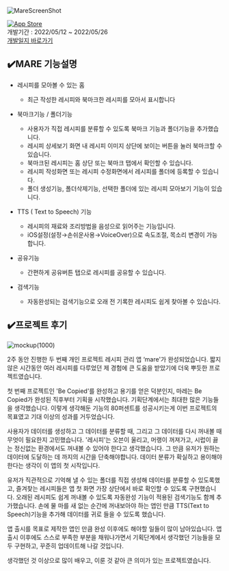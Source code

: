 


![MareScreenShot](http://finley.dothome.co.kr/git/nareScreenShot.png)   
   
[![App Store](https://img.shields.io/badge/App_Store-0D96F6?style=for-the-badge&logo=app-store&logoColor=white)](https://apps.apple.com/kr/app/mare/id1626776730)   
개발기간 : 2022/05/12 ~ 2022/05/26   
[개발일지 바로가기](https://www.notion.so/d88d8f133854451da797b6e580ca4075?v=67e8024370ef4dfbbf551ef1feb37dae)   
   
   
   
✔️MARE 기능설명
------------
* 레시피를 모아볼 수 있는 홈   
   * 최근 작성한 레시피와 북마크한 레시피를 모아서 표시합니다   
    
* 북마크기능 / 폴더기능   
   * 사용자가 직접 레시피를 분류할 수 있도록 북마크 기능과 폴더기능을 추가했습니다.   
   * 레시피 상세보기 화면 내 레시피 이미지 상단에 보이는 버튼을 눌러 북마크할 수 있습니다.   
   * 북마크된 레시피는 홈 상단 또는 북마크 탭에서 확인할 수 있습니다.   
   * 레시피 작성화면 또는 레시피 수정화면에서 레시피를 폴더에 등록할 수 있습니다.   
   * 폴더 생성기능, 폴더삭제기능, 선택한 폴더에 있는 레시피 모아보기 기능이 있습니다.    
        
* TTS ( Text to Speech) 기능   
   * 레시피의 재료와 조리방법을 음성으로 읽어주는 기능입니다.   
   * iOS설정(설정→손쉬운사용→VoiceOver)으로 속도조절, 목소리 변경이 가능합니다.   
    
* 공유기능   
   * 간편하게 공유버튼 탭으로 레시피를 공유할 수 있습니다.   
   
* 검색기능   
   * 자동완성되는 검색기능으로 오래 전 기록한 레시피도 쉽게 찾아볼 수 있습니다.   
   
   
   
✔️프로젝트 후기
------------   
   
![mockup(1000)](http://finley.dothome.co.kr/git/mareHeader.png)   
   
2주 동안 진행한 두 번째 개인 프로젝트
레시피 관리 앱 ‘mare'가 완성되었습니다.
짧지 않은 시간동안 여러 레시피를 다루었던 제 경험에 큰 도움을 받았기에 더욱 뿌듯한 프로젝트였습니다.

첫 번째 프로젝트인 'Be Copied'를 완성하고 용기를 얻은 덕분인지, 마레는 Be Copied가 완성된 직후부터 기획을 시작했습니다. 
기획단계에서는 최대한 많은 기능들을 생각했습니다. 이렇게 생각해둔 기능의 80퍼센트를 성공시키는게 이번 프로젝트의 목표였고 기대 이상의 성과를 거두었습니다.

사용자가 데이터를 생성하고 그 데이터를 분류할 때, 그리고 그 데이터를 다시 꺼내볼 때 무엇이 필요한지 고민했습니다.
'레시피'는 오븐이 울리고, 머랭이 꺼져가고, 시럽이 끓는 정신없는 환경에서도 꺼내볼 수 있어야 한다고 생각했습니다. 그 만큼 유저가 원하는 데이터에 도달하는 데 까지의 시간을 단축해야합니다. 데이터 분류가 확실하고 용이해야한다는 생각이 이 앱의 첫 시작입니다.

유저가 직관적으로 기억해 낼 수 있는 폴더를 직접 생성해 데이터를 분류할 수 있도록했고, 즐겨찾는 레시피들은 앱 첫 화면 가장 상단에서 바로 확인할 수 있도록 구현했습니다. 오래된 레시피도 쉽게 꺼내볼 수 있도록 자동완성 기능이 적용된 검색기능도 함께 추가했습니다. 손에 물 마를 새 없는 순간에 꺼내보아야 하는 앱인 만큼 TTS(Text to Speech)기능을 추가해 데이터를 귀로 들을 수 있도록 했습니다.

앱 출시를 목표로 제작한 앱인 만큼 완성 이후에도 해야할 일들이 많이 남아있습니다. 앱 출시 이후에도 스스로 부족한 부분을 채워나가면서 기획단계에서 생각했던 기능들을 모두 구현하고, 꾸준히 업데이트해 나갈 것입니다.

생각했던 것 이상으로 많이 배우고, 이룬 것 같아 큰 의미가 있는 프로젝트였습니다.


